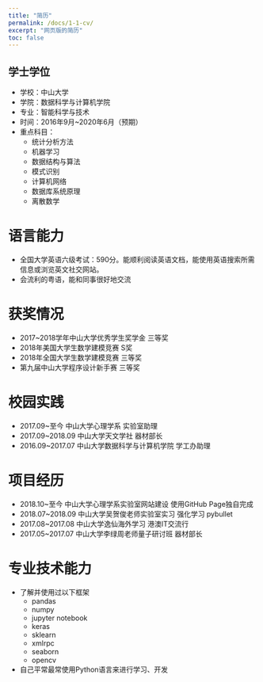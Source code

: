 ```yaml
---
title: "简历"
permalink: /docs/1-1-cv/
excerpt: "网页版的简历"
toc: false
---
```


## 学士学位

- 学校：中山大学
- 学院：数据科学与计算机学院
- 专业：智能科学与技术
- 时间：2016年9月\~2020年6月（预期）
- 重点科目：
    - 统计分析方法
    - 机器学习
    - 数据结构与算法
    - 模式识别
    - 计算机网络
    - 数据库系统原理
    - 离散数学

# 语言能力

- 全国大学英语六级考试：590分。能顺利阅读英语文档，能使用英语搜索所需信息或浏览英文社交网站。
- 会流利的粤语，能和同事很好地交流

# 获奖情况

- 2017\~2018学年中山大学优秀学生奖学金 三等奖
- 2018年美国大学生数学建模竞赛 S奖
- 2018年全国大学生数学建模竞赛 三等奖
- 第九届中山大学程序设计新手赛 三等奖

# 校园实践

- 2017.09\~至今 中山大学心理学系 实验室助理
- 2017.09\~2018.09 中山大学天文学社 器材部长
- 2016.09\~2017.07 中山大学数据科学与计算机学院 学工办助理

# 项目经历

- 2018.10\~至今 中山大学心理学系实验室网站建设 使用GitHub Page独自完成
- 2018.07\~2018.09 中山大学吴贺俊老师实验室实习 强化学习 pybullet
- 2017.08\~2017.08 中山大学逸仙海外学习 港澳IT交流行
- 2017.05\~2017.07 中山大学李绿周老师量子研讨班 器材部长

# 专业技术能力

- 了解并使用过以下框架
    - pandas
    - numpy
    - jupyter notebook
    - keras
    - sklearn
    - xmlrpc
    - seaborn
    - opencv
- 自己平常最常使用Python语言来进行学习、开发

<!--
http://sdcs.sysu.edu.cn/content/2947
-->
















